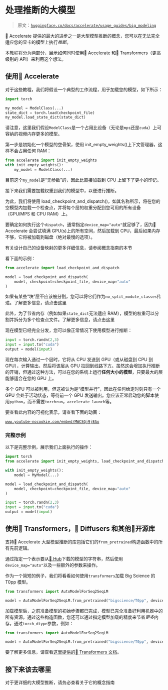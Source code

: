 # 处理推断的大模型

> 原文：[`huggingface.co/docs/accelerate/usage_guides/big_modeling`](https://huggingface.co/docs/accelerate/usage_guides/big_modeling)

🤗 Accelerate 提供的最大的进步之一是大型模型推断的概念，您可以在无法完全适应您的显卡的模型上执行*推断*。

本教程将分为两部分，展示如何同时使用🤗 Accelerate 和🤗 Transformers（更高级别的 API）来利用这个想法。

## 使用🤗 Accelerate

对于这些教程，我们将假设一个典型的工作流程，用于加载您的模型，如下所示：

```py
import torch

my_model = ModelClass(...)
state_dict = torch.load(checkpoint_file)
my_model.load_state_dict(state_dict)
```

请注意，这里我们假设`ModelClass`是一个占用比设备（无论是`mps`还是`cuda`）上可容纳的视频内存更多的模型。

第一步是初始化一个模型的空骨架，使用 init_empty_weights()上下文管理器，这样不会占用任何 RAM：

```py
from accelerate import init_empty_weights
with init_empty_weights():
    my_model = ModelClass(...)
```

目前这个`my_model`是“无参数”的，因此比直接加载到 CPU 上留下了更小的印记。

接下来我们需要加载权重到我们的模型中，以便进行推断。

为此，我们将使用 load_checkpoint_and_dispatch()，如其名称所示，将在您的空模型内加载一个检查点，并将每个层的权重分配到您可用的所有设备（GPU/MPS 和 CPU RAM）上。

要确定如何执行这个`dispatch`，通常指定`device_map="auto"`就足够了，因为🤗 Accelerate 会尝试填满 GPU(s)上的所有空间，然后加载到 CPU，最后如果内存不够，它将被加载到磁盘（绝对最慢的选项）。

有关设计自己的设备映射的更多详细信息，请参阅概念指南的本节

看下面的示例：

```py
from accelerate import load_checkpoint_and_dispatch

model = load_checkpoint_and_dispatch(
    model, checkpoint=checkpoint_file, device_map="auto"
)
```

如果有某些“块”层不应该被分割，您可以将它们作为`no_split_module_classes`传递。了解更多信息，请点击这里

此外，为了节省内存（例如如果`state_dict`无法适应 RAM），模型的权重可以分割并拆分为多个检查点文件。了解更多信息，请点击这里

现在模型已经完全分发，您可以像正常情况下使用模型进行推断：

```py
input = torch.randn(2,3)
input = input.to("cuda")
output = model(input)
```

现在每次输入通过一个层时，它将从 CPU 发送到 GPU（或从磁盘到 CPU 到 GPU），计算输出，然后将该层从 GPU 拉回到线路下方。虽然这会增加执行推断的开销，但通过这种方法，可以在您的系统上运行**任何大小的模型**，只要最大的层能够适合在您的 GPU 上。

多个 GPU 可以被利用，但这被认为是“模型并行”，因此在任何给定时刻只有一个 GPU 会处于活动状态，等待前一个 GPU 发送输出。您应该正常启动您的脚本使用`python`，而不需要`torchrun`，`accelerate launch`等。

要查看此内容的可视化表示，请查看下面的动画：

[`www.youtube-nocookie.com/embed/MWCSGj9jEAo`](https://www.youtube-nocookie.com/embed/MWCSGj9jEAo)

### 完整示例

以下是完整示例，展示我们上面执行的操作：

```py
import torch
from accelerate import init_empty_weights, load_checkpoint_and_dispatch

with init_empty_weights():
    model = MyModel(...)

model = load_checkpoint_and_dispatch(
    model, checkpoint=checkpoint_file, device_map="auto"
)

input = torch.randn(2,3)
input = input.to("cuda")
output = model(input)
```

## 使用🤗 Transformers，🤗 Diffusers 和其他🤗开源库

支持🤗 Accelerate 大型模型推断的库包括它们的`from_pretrained`构造函数中的所有先前逻辑。

通过指定一个表示要从[🤗 Hub](https://hf.co/models)下载的模型的字符串，然后使用`device_map="auto"`以及一些额外的参数来操作。

作为一个简短的例子，我们将看看如何使用`transformers`加载 Big Science 的 T0pp 模型。

```py
from transformers import AutoModelForSeq2SeqLM

model = AutoModelForSeq2SeqLM.from_pretrained("bigscience/T0pp", device_map="auto")
```

加载模型后，之前准备模型的初始步骤都已完成，模型已完全准备好利用机器中的所有资源。通过这些构造函数，您还可以通过指定模型加载的精度来节省*更多*内存，通过`torch_dtype`参数，例如：

```py
from transformers import AutoModelForSeq2SeqLM

model = AutoModelForSeq2SeqLM.from_pretrained("bigscience/T0pp", device_map="auto", torch_dtype=torch.float16)
```

要了解更多信息，请查看[这里提供的🤗 Transformers 文档](https://huggingface.co/docs/transformers/main/en/main_classes/model#large-model-loading)。

## 接下来该去哪里

对于更详细的大模型推断，请务必查看关于它的概念指南
